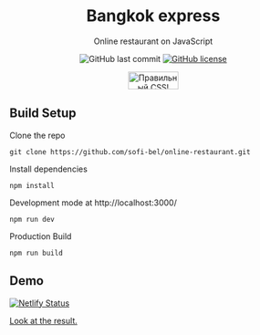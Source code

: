 <!--suppress HtmlDeprecatedAttribute, HtmlRequiredAltAttribute -->
<div align="center">
  <h1>Bangkok express</h1>
  <p>Online restaurant on JavaScript</p>

<img alt="GitHub last commit" src="https://img.shields.io/github/last-commit/sofi-bel/online-restaurant?style=for-the-badge">
<a href="https://github.com/sofi-bel/online-restaurant/blob/main/LICENSE"><img alt="GitHub license" src="https://img.shields.io/github/license/sofi-bel/online-restaurant?style=for-the-badge"></a>
<p>
    <a href="https://jigsaw.w3.org/css-validator/check/referer">
        <img style="border:0;width:88px;height:31px"
            src="https://jigsaw.w3.org/css-validator/images/vcss-blue"
            alt="Правильный CSS!" />
    </a>
</p>
</div>


## Build Setup
Clone the repo

```
git clone https://github.com/sofi-bel/online-restaurant.git
```
Install dependencies
```
npm install
```
Development mode at http://localhost:3000/
```
npm run dev
```

Production Build
```
npm run build
```

## Demo

[![Netlify Status](https://api.netlify.com/api/v1/badges/69591817-5909-4531-b26c-909099d2a183/deploy-status)](https://app.netlify.com/sites/bangkok-express/deploys)

[Look at the result.](https://bangkok-express.netlify.app/)
